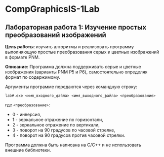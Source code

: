 # CompGraphicsIS-1Lab
## Лабораторная работа 1: Изучение простых преобразований изображений

**Цель работы**: изучить алгоритмы и реализовать программу выполняющую простые преобразования серых и цветных изображений в формате PNM.

**Описание:**
Программа должна поддерживать серые и цветные изображения (варианты PNM P5 и P6), самостоятельно определяя формат по содержимому.

Аргументы программе передаются через командную строку:

`lab#.exe <имя_входного_файла> <имя_выходного_файла> <преобразование>`

где `<преобразование>`:
- 0 - инверсия,
- 1 - зеркальное отражение по горизонтали,
- 2 - зеркальное отражение по вертикали,
- 3 - поворот на 90 градусов по часовой стрелке,
- 4 - поворот на 90 градусов против часовой стрелки.

Программа должна быть написана на C/C++ и не использовать внешние библиотеки.
